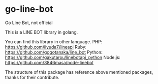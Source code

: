 # go-line-bot
Go Line Bot, not official

This is a LINE BOT library in golang.

You can find this library in other language.
PHP: https://github.com/iiyuda7/lineapi
Ruby: https://github.com/gogotanaka/line_bot
Python: https://github.com/gakutarou/linebotapi_python
Node.js: https://github.com/3846masa/node-linebot

The structure of this package has reference above mentioned packages, thanks for their contribute.


